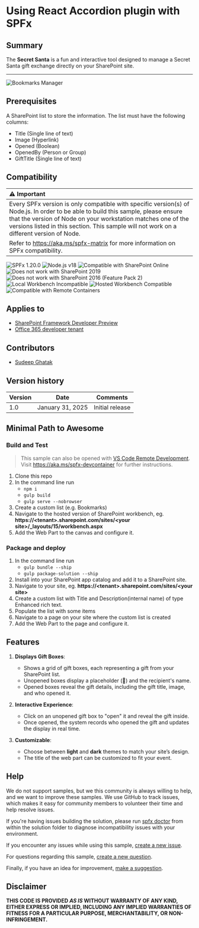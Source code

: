 # Using React Accordion plugin with SPFx

## Summary

The **Secret Santa** is a fun and interactive tool designed to manage a Secret Santa gift exchange directly on your SharePoint site.

---


![Bookmarks Manager](./assets/SecreatSanta.gif)

## Prerequisites

A SharePoint list to store the information. The list must have the following columns:
 - Title (Single line of text)
 - Image (Hyperlink)
 - Opened (Boolean)
 - OpenedBy (Person or Group)
 - GiftTitle (Single line of text)


## Compatibility

| :warning: Important          |
|:---------------------------|
| Every SPFx version is only compatible with specific version(s) of Node.js. In order to be able to build this sample, please ensure that the version of Node on your workstation matches one of the versions listed in this section. This sample will not work on a different version of Node.|
|Refer to <https://aka.ms/spfx-matrix> for more information on SPFx compatibility.   |

![SPFx 1.20.0](https://img.shields.io/badge/SPFx-1.20.0-green.svg) 
![Node.js v18](https://img.shields.io/badge/Node.js-v18-green.svg) 
![Compatible with SharePoint Online](https://img.shields.io/badge/SharePoint%20Online-Compatible-green.svg)
![Does not work with SharePoint 2019](https://img.shields.io/badge/SharePoint%20Server%202019-Incompatible-red.svg "SharePoint Server 2019 requires SPFx 1.4.1 or lower")
![Does not work with SharePoint 2016 (Feature Pack 2)](https://img.shields.io/badge/SharePoint%20Server%202016%20(Feature%20Pack%202)-Incompatible-red.svg "SharePoint Server 2016 Feature Pack 2 requires SPFx 1.1")
![Local Workbench Incompatible](https://img.shields.io/badge/Local%20Workbench-Incompatible-red.svg)
![Hosted Workbench Compatible](https://img.shields.io/badge/Hosted%20Workbench-Compatible-green.svg)
![Compatible with Remote Containers](https://img.shields.io/badge/Remote%20Containers-Compatible-green.svg)

## Applies to

* [SharePoint Framework Developer Preview](https://learn.microsoft.com/sharepoint/dev/spfx/sharepoint-framework-overview)
* [Office 365 developer tenant](https://learn.microsoft.com/sharepoint/dev/spfx/set-up-your-developer-tenant)

## Contributors

* [Sudeep Ghatak](https://github.com/sudeepghatak)


## Version history

Version|Date|Comments
-------|----|--------
1.0|January 31, 2025|Initial release


## Minimal Path to Awesome

### Build and Test

>  This sample can also be opened with [VS Code Remote Development](https://code.visualstudio.com/docs/remote/remote-overview). Visit https://aka.ms/spfx-devcontainer for further instructions.

1. Clone this repo
2. In the command line run
    - `npm i`
    - `gulp build`
    - `gulp serve --nobrowser`
3. Create a custom list (e.g. Bookmarks) 
5. Navigate to the hosted version of SharePoint workbench, eg. **https://\<tenant>.sharepoint.com/sites/\<your site>/_layouts/15/workbench.aspx**
6. Add the Web Part to the canvas and configure it.

### Package and deploy

1. In the command line run
    - `gulp bundle --ship`
    - `gulp package-solution --ship`
2. Install into your SharePoint app catalog and add it to a SharePoint site.
3. Navigate to your site, eg. **https://\<tenant>.sharepoint.com/sites/\<your site>**
4. Create a custom list with Title and Description(internal name) of type Enhanced rich text. 
5. Populate the list with some items
6. Navigate to a page on your site where the custom list is created
7. Add the Web Part to the page and configure it.

## Features

1. **Displays Gift Boxes**:
   - Shows a grid of gift boxes, each representing a gift from your SharePoint list.
   - Unopened boxes display a placeholder (🎁) and the recipient's name.
   - Opened boxes reveal the gift details, including the gift title, image, and who opened it.

2. **Interactive Experience**:
   - Click on an unopened gift box to "open" it and reveal the gift inside.
   - Once opened, the system records who opened the gift and updates the display in real time.

3. **Customizable**:
   - Choose between **light** and **dark** themes to match your site’s design.
   - The title of the web part can be customized to fit your event.


## Help

We do not support samples, but we this community is always willing to help, and we want to improve these samples. We use GitHub to track issues, which makes it easy for  community members to volunteer their time and help resolve issues.

If you're having issues building the solution, please run [spfx doctor](https://pnp.github.io/cli-microsoft365/cmd/spfx/spfx-doctor/) from within the solution folder to diagnose incompatibility issues with your environment.

If you encounter any issues while using this sample, [create a new issue](https://github.com/pnp/sp-dev-fx-webparts/issues/new?assignees=&labels=Needs%3A+Triage+%3Amag%3A%2Ctype%3Abug-suspected%2Csample%3A%20REACT-SP-BOOKMARKS&template=bug-report.yml&sample=REACT-SP-BOOKMARKS&authors=@SudeepGhatakh&title=REACT-SP-BOOKMARKS).

For questions regarding this sample, [create a new question](https://github.com/pnp/sp-dev-fx-webparts/issues/new?assignees=&labels=Needs%3A+Triage+%3Amag%3A%2Ctype%3Aquestion%2Csample%3A%20REACT-SP-BOOKMARKS&template=bug-report.yml&sample=REACT-SP-BOOKMARKS&authors=@SudeepGhatakh&title=REACT-SP-BOOKMARKS).

Finally, if you have an idea for improvement, [make a suggestion](https://github.com/pnp/sp-dev-fx-webparts/issues/new?assignees=&labels=Needs%3A+Triage+%3Amag%3A%2Ctype%3Aenhancement%2Csample%3A%20REACT-SP-BOOKMARKS&template=bug-report.yml&sample=REACT-SP-BOOKMARKS&authors=@SudeepGhatakh&title=REACT-SP-BOOKMARKS).


## Disclaimer

**THIS CODE IS PROVIDED *AS IS* WITHOUT WARRANTY OF ANY KIND, EITHER EXPRESS OR IMPLIED, INCLUDING ANY IMPLIED WARRANTIES OF FITNESS FOR A PARTICULAR PURPOSE, MERCHANTABILITY, OR NON-INFRINGEMENT.**


